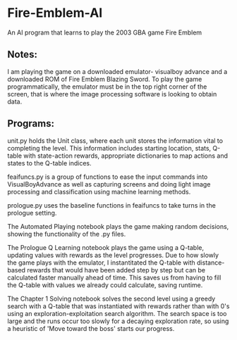 # Fire-Emblem-AI
An AI program that learns to play the 2003 GBA game Fire Emblem

## Notes:
I am playing the game on a downloaded emulator- visualboy advance and a downloaded ROM of Fire Emblem Blazing Sword.
To play the game programmatically, the emulator must be in the top right corner of the screen, that is where the image processing software is looking to obtain data.


## Programs:

unit.py holds the Unit class, where each unit stores the information vital to completing the level. This information includes starting location, stats, Q-table with state-action rewards, appropriate dictionaries to map actions and states to the Q-table indices.

feaifuncs.py is a group of functions to ease the input commands into VisualBoyAdvance as well as capturing screens and doing light image processing and classification using machine learning methods.

prologue.py uses the baseline functions in feaifuncs to take turns in the prologue setting.

The Automated Playing notebook plays the game making random decisions, showing the functionality of the .py files.

The Prologue Q Learning notebook plays the game using a Q-table, updating values with rewards as the level progresses. Due to how slowly the game plays with the emulator, I instantitated the Q-table with distance-based rewards that would have been added step by step but can be calculated faster manually ahead of time. This saves us from having to fill the Q-table with values we already could calculate, saving runtime.

The Chapter 1 Solving notebook solves the second level using a greedy search with a Q-table that was instantiated with rewards rather than with 0's using an exploration-exploitation search algorithm. The search space is too large and the runs occur too slowly for a decaying exploration rate, so using a heuristic of 'Move toward the boss' starts our progress.
